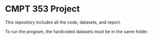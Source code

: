 # CMPT 353 Project
This repository includes all the code, datasets, and report.

To run the program, the hardcoded datasets must be in the same folder.

